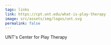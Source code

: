 ```yaml
---
tags: links
link: https://cpt.unt.edu/what-is-play-therapy
image: src/assets/img/logos/unt.svg
permalink: false
---
```

UNT's Center for Play Therapy
